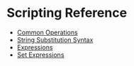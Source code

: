 Scripting Reference
===================

- [Common Operations](CommonOperations/index.md)
- [String Substitution Syntax](StringSubstitutionSyntax/index.md)
- [Expressions](Expressions/index.md)
- [Set Expressions](SetExpressions/index.md)
